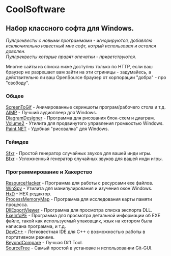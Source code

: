 # CoolSoftware
## Набор классного софта для Windows.

*Пуллреквесты с новыми программами - игнорируются, добавляю исключительно известный мне софт, котрый использовал и остался доволен.*  
*Пуллреквесты которые правят опечатки - приветствуются.*  

Многие сайты из списка ниже доступны только по HTTP, если ваш браузер не разрешает вам зайти на эти стриницы - задумайесь, а действительно ли ваш OpenSource браузер от корпорации "добра" - про "свободу".  

### Общее
[ScreenToGif](https://www.screentogif.com/) - Анимированные скриншоты програм/рабочего стола и т.д.  
[AIMP](https://www.aimp.ru/) - Лучший аудиоплеер для Windows.  
[DiagramDesigner](https://logicnet.dk/DiagramDesigner/) - Программа для рисования блок-схем и диаграм.  
[Volume2](https://irzyxa.blogspot.com/) - Утилита для продвинутого управления громкостью Windows.  
[Paint.NET](https://www.getpaint.net/) - Удобная "рисовалка" для Windows.  
### Геймдев
[Sfxr](http://drpetter.se/project_sfxr.html) - Простой генератор случайных звуков для вашей инди игры.  
[Bfxr](https://iznaut.itch.io/bfxr) - Усложненный генератор случайных звуков для вашей инди игры.  
### Программирование и Хакерство
[ResourceHacker](https://www.angusj.com/resourcehacker/) - Программа для работы с ресурсами exe файлов.  
[WinSpy](https://www.catch22.net/projects/winspy/) - Утилита для манипулирования и изучения окон Windows.  
[HxD](https://mh-nexus.de/en/hxd/) - HEX редактор.  
[ProcessMemoryMap](https://github.com/AlexanderBagel/ProcessMemoryMap) - Программа для исследования карты памяти процесса.  
[DllExportViewer](http://www.nirsoft.net/utils/dll_export_viewer.html) - Программа для просмотра списка экспорта DLL.  
[ExeInfoPE](http://www.exeinfo.xn.pl/) - Программа для просмотра детальной информации об EXE файле, такой как используемый упаковщик, язык на котором была написана программа, и т.д.   
[DevC++](https://github.com/Embarcadero/Dev-Cpp/releases) - Легковестная IDE для C++ с возможностью работы в портативном режиме.  
[BeyondCompare](https://www.scootersoftware.com/) - Лучшая Diff Tool.  
[SourceTree](https://www.sourcetreeapp.com/) - Самый простой в установке и использовании Git-GUI.  


